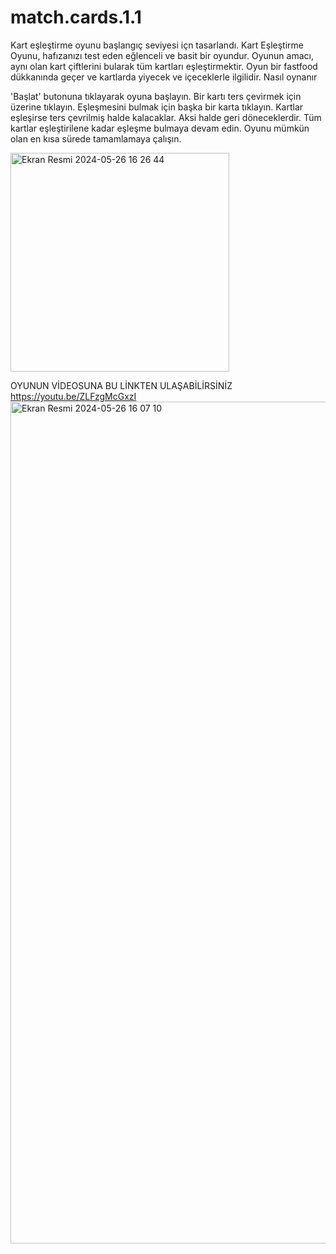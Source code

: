 # match.cards.1.1
Kart eşleştirme oyunu başlangıç seviyesi içn tasarlandı.
Kart Eşleştirme Oyunu, hafızanızı test eden eğlenceli ve basit bir oyundur. 
Oyunun amacı, aynı olan kart çiftlerini bularak tüm kartları eşleştirmektir. 
Oyun bir fastfood dükkanında geçer ve kartlarda yiyecek ve içeceklerle ilgilidir.
Nasıl oynanır

'Başlat' butonuna tıklayarak oyuna başlayın.
Bir kartı ters çevirmek için üzerine tıklayın.
Eşleşmesini bulmak için başka bir karta tıklayın.
Kartlar eşleşirse ters çevrilmiş halde kalacaklar. Aksi halde geri döneceklerdir.
Tüm kartlar eşleştirilene kadar eşleşme bulmaya devam edin.
Oyunu mümkün olan en kısa sürede tamamlamaya çalışın.


<img width="350" alt="Ekran Resmi 2024-05-26 16 26 44" src="https://github.com/semih838/match.cards.1.1/assets/133615463/016b520e-af4c-44fc-9341-b3ae12ec5bba">

 OYUNUN VİDEOSUNA BU LİNKTEN ULAŞABİLİRSİNİZ
 https://youtu.be/ZLFzgMcGxzI
<img width="1347" alt="Ekran Resmi 2024-05-26 16 07 10" src="https://github.com/semih838/match.cards.1.1/assets/133615463/06487c5f-742c-4793-9588-591ea59e763f">
